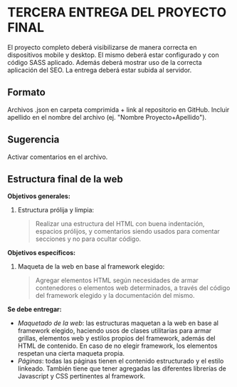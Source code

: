 # TERCERA ENTREGA DEL PROYECTO FINAL

El proyecto completo deberá visibilizarse de manera correcta en dispositivos mobile
y desktop. El mismo deberá estar configurado y con código SASS aplicado. Además
deberá mostrar uso de la correcta aplicación del SEO. La entrega deberá estar subida
al servidor.

## Formato

Archivos .json en carpeta comprimida + link al repositorio en GitHub. Incluir apellido
en el nombre del archivo (ej. "Nombre Proyecto+Apellido").

## Sugerencia

Activar comentarios en el archivo.

## Estructura final de la web

**Objetivos generales:**

1. Estructura prólija y limpia:
    > Realizar una estructura del HTML con buena indentación, espacios prólijos, y
      comentarios siendo usados para comentar secciones y no para ocultar código.

**Objetivos específicos:**

1. Maqueta de la web en base al framework elegido:
    > Agregar elementos HTML según necesidades de armar contenedores o elementos web
      determinados, a través del código del framework elegido y la documentación del
      mismo.

**Se debe entregar:**

- *Maquetado de la web*: las estructuras maquetan a la web en base al framework elegido,
  haciendo usos de clases utilitarias para armar grillas, elementos web y estilos propios
  del framework, además del HTML de contenido. En caso de no elegir framework, los
  elementos respetan una cierta maqueta propia.
- *Páginas*: todas las páginas tienen el contenido estructurado y el estilo linkeado.
  También tiene que tener agregadas las diferentes librerías de Javascript y CSS
  pertinentes al framework.
